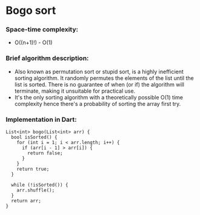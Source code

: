 #	Bogo sort

### Space-time complexity:
- O((n+1)!) - O(1)

### Brief algorithm description:

- Also known as permutation sort or stupid sort, is a highly inefficient sorting algorithm. It randomly permutes the elements of the list until the list is sorted. There is no guarantee of when (or if) the algorithm will terminate, making it unsuitable for practical use.
- It's the only sorting algorithm with a theoretically possible O(1) time complexity hence there's a probability of sorting the array first try.

### Implementation in Dart:

```
List<int> bogo(List<int> arr) {
  bool isSorted() {
    for (int i = 1; i < arr.length; i++) {
      if (arr[i - 1] > arr[i]) {
        return false;
      }
    }
    return true;
  }

  while (!isSorted()) {
    arr.shuffle();
  }
  return arr;
}
```